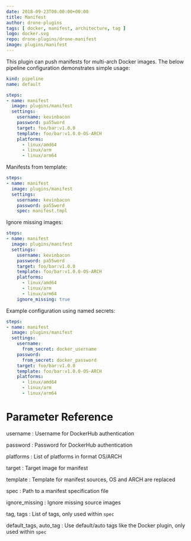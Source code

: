 ```yaml
---
date: 2018-09-23T00:00:00+00:00
title: Manifest
author: drone-plugins
tags: [ docker, manifest, architecture, tag ]
logo: docker.svg
repo: drone-plugins/drone-manifest
image: plugins/manifest
---
```


This plugin can push manifests for multi-arch Docker images. The below pipeline configuration demonstrates simple usage:

```yaml
kind: pipeline
name: default

steps:
- name: manifest
  image: plugins/manifest
  settings:
    username: kevinbacon
    password: pa55word
    target: foo/bar:v1.0.0
    template: foo/bar:v1.0.0-OS-ARCH
    platforms:
      - linux/amd64
      - linux/arm
      - linux/arm64
```

Manifests from template:

```yaml
steps:
- name: manifest
  image: plugins/manifest
  settings:
    username: kevinbacon
    password: pa55word
    spec: manifest.tmpl
```

Ignore missing images:

```yaml
steps:
- name: manifest
  image: plugins/manifest
  settings:
    username: kevinbacon
    password: pa55word
    target: foo/bar:v1.0.0
    template: foo/bar:v1.0.0-OS-ARCH
    platforms:
      - linux/amd64
      - linux/arm
      - linux/arm64
    ignore_missing: true
```

Example configuration using named secrets:

```yaml
steps:
- name: manifest
  image: plugins/manifest
  settings:
    username:
      from_secret: docker_username
    password:
      from_secret: docker_password
    target: foo/bar:v1.0.0
    template: foo/bar:v1.0.0-OS-ARCH
    platforms:
      - linux/amd64
      - linux/arm
      - linux/arm64
```

# Parameter Reference

username
: Username for DockerHub authentication

password
: Password for DockerHub authentication

platforms
: List of platforms in format OS/ARCH

target
: Target image for manifest

template
: Template for manifest sources, OS and ARCH are replaced

spec
: Path to a manifest specification file

ignore_missing
: Ignore missing source images

tag, tags
: List of tags, only used within `spec`

default_tags, auto_tag
: Use default/auto tags like the Docker plugin, only used within `spec`
